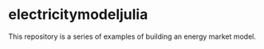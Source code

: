 # electricitymodeljulia
This repository is a series of examples of building an energy market model.

